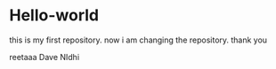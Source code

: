 # Hello-world
this is my first repository.
now i am changing the repository.
thank you

reetaaa
Dave NIdhi
